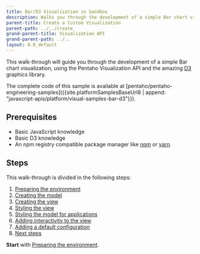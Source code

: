 ```yaml
---
title: Bar/D3 Visualization in Sandbox
description: Walks you through the development of a simple Bar chart visualization that uses the D3 graphics library, under a controlled sandbox environment.
parent-title: Create a Custom Visualization
parent-path: ../../create
grand-parent-title: Visualization API
grand-parent-path: ../..
layout: 8.0_default
---
```


This walk-through will guide you through the development of a simple Bar chart visualization, 
using the Pentaho Visualization API and the amazing [D3](https://d3js.org/) graphics library.
 
The complete code of this sample is available at 
[pentaho/pentaho-engineering-samples]({{site.platformSamplesBaseUrl8 | append: "javascript-apis/platform/visual-samples-bar-d3"}}).

## Prerequisites

- Basic JavaScript knowledge
- Basic D3 knowledge
- An npm registry compatible package manager like [npm](https://www.npmjs.com) or [yarn](https://yarnpkg.com).

## Steps

This walk-through is divided in the following steps:

1. [Preparing the environment](step1-environment-preparation)
2. [Creating the model](step2-model-creation)
3. [Creating the view](step3-view-creation)
4. [Styling the view](step4-view-styling)
5. [Styling the model for applications](step5-model-styling)
6. [Adding interactivity to the view](step6-view-interactivity)
7. [Adding a default configuration](step7-default-configuration)
8. [Next steps](stepNext)

**Start** with [Preparing the environment](step1-environment-preparation).
